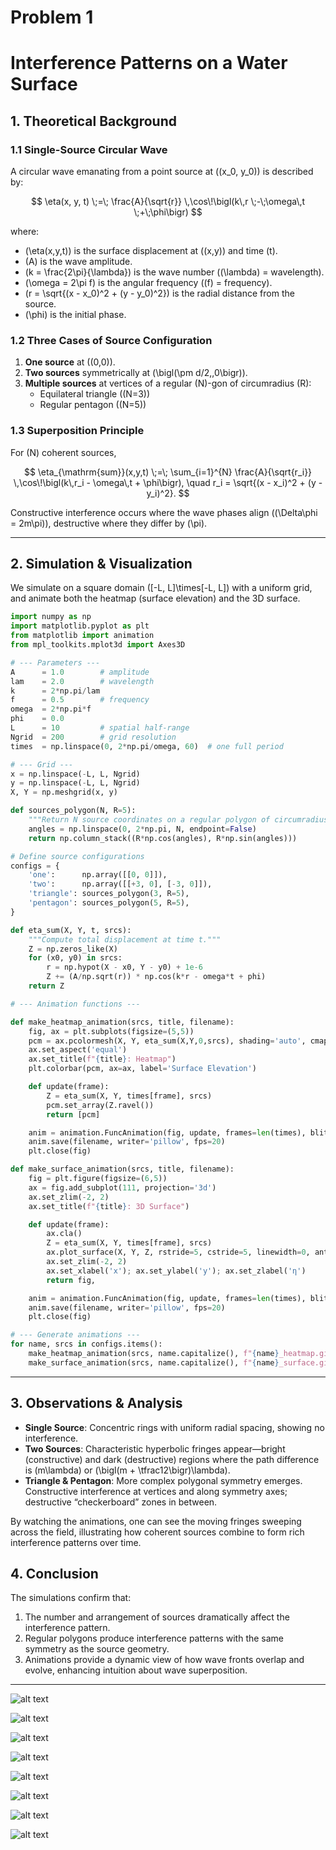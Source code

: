 # Problem 1

# Interference Patterns on a Water Surface

## 1. Theoretical Background

### 1.1 Single-Source Circular Wave

A circular wave emanating from a point source at \((x_0, y_0)\) is described by:

$$
\eta(x, y, t) \;=\; \frac{A}{\sqrt{r}} \,\cos\!\bigl(k\,r \;-\;\omega\,t \;+\;\phi\bigr)
$$

where:

- \(\eta(x,y,t)\) is the surface displacement at \((x,y)\) and time \(t\).  
- \(A\) is the wave amplitude.  
- \(k = \frac{2\pi}{\lambda}\) is the wave number (\(\lambda\) = wavelength).  
- \(\omega = 2\pi f\) is the angular frequency (\(f\) = frequency).  
- \(r = \sqrt{(x - x_0)^2 + (y - y_0)^2}\) is the radial distance from the source.  
- \(\phi\) is the initial phase.

### 1.2 Three Cases of Source Configuration

1. **One source** at \((0,0)\).  
2. **Two sources** symmetrically at \(\bigl(\pm d/2,\,0\bigr)\).  
3. **Multiple sources** at vertices of a regular \(N\)-gon of circumradius \(R\):
   - Equilateral triangle (\(N=3\))  
   - Regular pentagon (\(N=5\))  

### 1.3 Superposition Principle

For \(N\) coherent sources,

$$
\eta_{\mathrm{sum}}(x,y,t) \;=\; \sum_{i=1}^{N} \frac{A}{\sqrt{r_i}} \,\cos\!\bigl(k\,r_i - \omega\,t + \phi\bigr),
\quad
r_i = \sqrt{(x - x_i)^2 + (y - y_i)^2}.
$$

Constructive interference occurs where the wave phases align (\(\Delta\phi = 2m\pi\)), destructive where they differ by \(\pi\).

---

## 2. Simulation & Visualization

We simulate on a square domain \([-L, L]\times[-L, L]\) with a uniform grid, and animate both the heatmap (surface elevation) and the 3D surface.

```python
import numpy as np
import matplotlib.pyplot as plt
from matplotlib import animation
from mpl_toolkits.mplot3d import Axes3D

# --- Parameters ---
A      = 1.0        # amplitude
lam    = 2.0        # wavelength
k      = 2*np.pi/lam
f      = 0.5        # frequency
omega  = 2*np.pi*f
phi    = 0.0
L      = 10         # spatial half-range
Ngrid  = 200        # grid resolution
times  = np.linspace(0, 2*np.pi/omega, 60)  # one full period

# --- Grid ---
x = np.linspace(-L, L, Ngrid)
y = np.linspace(-L, L, Ngrid)
X, Y = np.meshgrid(x, y)

def sources_polygon(N, R=5):
    """Return N source coordinates on a regular polygon of circumradius R."""
    angles = np.linspace(0, 2*np.pi, N, endpoint=False)
    return np.column_stack((R*np.cos(angles), R*np.sin(angles)))

# Define source configurations
configs = {
    'one':      np.array([[0, 0]]),
    'two':      np.array([[+3, 0], [-3, 0]]),
    'triangle': sources_polygon(3, R=5),
    'pentagon': sources_polygon(5, R=5),
}

def eta_sum(X, Y, t, srcs):
    """Compute total displacement at time t."""
    Z = np.zeros_like(X)
    for (x0, y0) in srcs:
        r = np.hypot(X - x0, Y - y0) + 1e-6
        Z += (A/np.sqrt(r)) * np.cos(k*r - omega*t + phi)
    return Z

# --- Animation functions ---

def make_heatmap_animation(srcs, title, filename):
    fig, ax = plt.subplots(figsize=(5,5))
    pcm = ax.pcolormesh(X, Y, eta_sum(X,Y,0,srcs), shading='auto', cmap='RdBu_r', vmin=-2, vmax=2)
    ax.set_aspect('equal')
    ax.set_title(f"{title}: Heatmap")
    plt.colorbar(pcm, ax=ax, label='Surface Elevation')

    def update(frame):
        Z = eta_sum(X, Y, times[frame], srcs)
        pcm.set_array(Z.ravel())
        return [pcm]

    anim = animation.FuncAnimation(fig, update, frames=len(times), blit=True)
    anim.save(filename, writer='pillow', fps=20)
    plt.close(fig)

def make_surface_animation(srcs, title, filename):
    fig = plt.figure(figsize=(6,5))
    ax = fig.add_subplot(111, projection='3d')
    ax.set_zlim(-2, 2)
    ax.set_title(f"{title}: 3D Surface")

    def update(frame):
        ax.cla()
        Z = eta_sum(X, Y, times[frame], srcs)
        ax.plot_surface(X, Y, Z, rstride=5, cstride=5, linewidth=0, antialiased=True)
        ax.set_zlim(-2, 2)
        ax.set_xlabel('x'); ax.set_ylabel('y'); ax.set_zlabel('η')
        return fig,

    anim = animation.FuncAnimation(fig, update, frames=len(times), blit=False)
    anim.save(filename, writer='pillow', fps=20)
    plt.close(fig)

# --- Generate animations ---
for name, srcs in configs.items():
    make_heatmap_animation(srcs, name.capitalize(), f"{name}_heatmap.gif")
    make_surface_animation(srcs, name.capitalize(), f"{name}_surface.gif")
```
---

## 3. Observations & Analysis

- **Single Source**: Concentric rings with uniform radial spacing, showing no interference.  
- **Two Sources**: Characteristic hyperbolic fringes appear—bright (constructive) and dark (destructive) regions where the path difference is \(m\lambda\) or \(\bigl(m + \tfrac12\bigr)\lambda\).  
- **Triangle & Pentagon**: More complex polygonal symmetry emerges. Constructive interference at vertices and along symmetry axes; destructive “checkerboard” zones in between.  

By watching the animations, one can see the moving fringes sweeping across the field, illustrating how coherent sources combine to form rich interference patterns over time.

## 4. Conclusion

The simulations confirm that:

1. The number and arrangement of sources dramatically affect the interference pattern.  
2. Regular polygons produce interference patterns with the same symmetry as the source geometry.  
3. Animations provide a dynamic view of how wave fronts overlap and evolve, enhancing intuition about wave superposition.  

---


![alt text](one_heatmap.gif)

![alt text](one_surface1.gif)

![alt text](two_heatmap.gif)

![alt text](two_surface2.gif)

![alt text](triangle_heatmap.gif)

![alt text](triangle_surface3.gif)

![alt text](pentagon_heatmap.gif)

![alt text](pentagon_surface4.gif)

